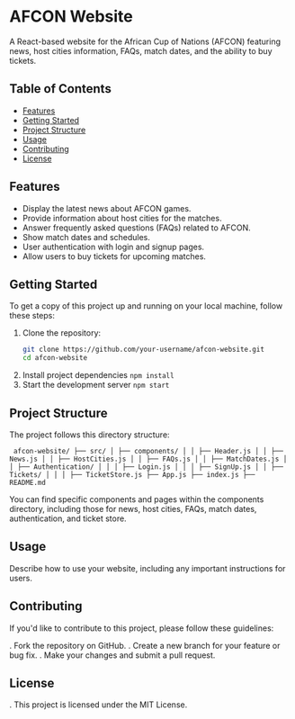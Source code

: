 # AFCON Website

A React-based website for the African Cup of Nations (AFCON) featuring news, host cities information, FAQs, match dates, and the ability to buy tickets.

## Table of Contents

- [Features](#features)
- [Getting Started](#getting-started)
- [Project Structure](#project-structure)
- [Usage](#usage)
- [Contributing](#contributing)
- [License](#license)

## Features

- Display the latest news about AFCON games.
- Provide information about host cities for the matches.
- Answer frequently asked questions (FAQs) related to AFCON.
- Show match dates and schedules.
- User authentication with login and signup pages.
- Allow users to buy tickets for upcoming matches.

## Getting Started

To get a copy of this project up and running on your local machine, follow these steps:

1. Clone the repository:
   ```bash
   git clone https://github.com/your-username/afcon-website.git
   cd afcon-website
   ```
2. Install project dependencies `npm install`
3. Start the development server `npm start`

## Project Structure

The project follows this directory structure:

`
afcon-website/
├── src/
│ ├── components/
│ │ ├── Header.js
│ │ ├── News.js
│ │ ├── HostCities.js
│ │ ├── FAQs.js
│ │ ├── MatchDates.js
│ │ ├── Authentication/
│ │ │ ├── Login.js
│ │ │ ├── SignUp.js
│ │ ├── Tickets/
│ │ │ ├── TicketStore.js
├── App.js
├── index.js
├── README.md`

You can find specific components and pages within the components directory, including those for news, host cities, FAQs, match dates, authentication, and ticket store.

## Usage

Describe how to use your website, including any important instructions for users.

## Contributing

If you'd like to contribute to this project, please follow these guidelines:

. Fork the repository on GitHub.
. Create a new branch for your feature or bug fix.
. Make your changes and submit a pull request.

## License

. This project is licensed under the MIT License.

